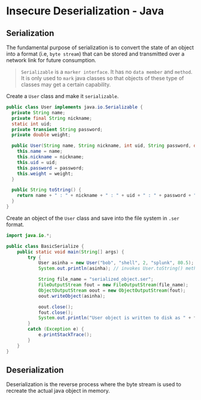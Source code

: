 # Insecure Deserialization - Java

## Serialization

The fundamental purpose of serialization is to convert the state of an object into a format (i.e, `byte stream`) that can be stored and transmitted over a network link for future consumption.

> `Serializable` is a `marker interface`. It has no `data member` and `method`. 
> It is only used to `mark` java classes so that objects of these type of classes may get a certain capability.

Create a `User` class and make it `serializable`.

```java
public class User implements java.io.Serializable {
  private String name;
  private final String nickname;
  static int uid;
  private transient String password;
  private double weight;

  public User(String name, String nickname, int uid, String password, double weight) {
    this.name = name;
    this.nickname = nickname;
    this.uid = uid;
    this.password = password;
    this.weight = weight;
  }

  public String toString() {
    return name + " : " + nickname + " : " + uid + " : " + password + " : " + weight + " : ";
  }
}
```

Create an object of the `User` class and save into the file system in `.ser` format.

```java
import java.io.*;

public class BasicSerialize {
    public static void main(String[] args) {
        try {
            User asinha = new User("bob", "shell", 2, "splunk", 80.5);
            System.out.println(asinha); // invokes User.toString() method

            String file_name = "serialized_object.ser";
            FileOutputStream fout = new FileOutputStream(file_name);
            ObjectOutputStream oout = new ObjectOutputStream(fout);
            oout.writeObject(asinha);

            oout.close();
            fout.close();
            System.out.println("User object is written to disk as " + file_name);
        } 
        catch (Exception e) {
            e.printStackTrace();
        }
    }
}
```

## Deserialization
Deserialization is the reverse process where the byte stream is used to recreate the actual java object in memory.

